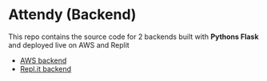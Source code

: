 
# Attendy (Backend)

This repo contains the source code for 2 backends built with **Pythons Flask** and deployed live on AWS and Replit

- [AWS backend](./AWS/)
- [Repl.it backend](./replit/)
